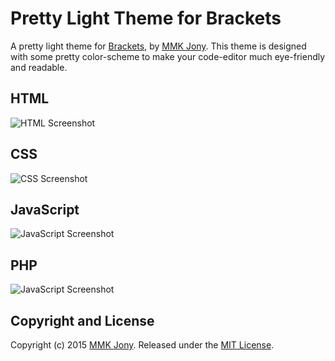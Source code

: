 # Pretty Light Theme for Brackets

A pretty light theme for [Brackets](http://brackets.io/), by [MMK Jony](https://github.com/mmkjony). This theme is designed with some pretty color-scheme to make your code-editor much eye-friendly and readable.

## HTML
![HTML Screenshot](http://i.imgur.com/9HR0nwG.png)

## CSS
![CSS Screenshot](http://i.imgur.com/2QSq5Zt.png)

## JavaScript
![JavaScript Screenshot](http://i.imgur.com/10n4E4R.png)

## PHP
![JavaScript Screenshot](http://i.imgur.com/dsAmaq6.png)

## Copyright and License
Copyright (c) 2015 [MMK Jony](https://github.com/mmkjony). Released under the [MIT License](LICENSE).
